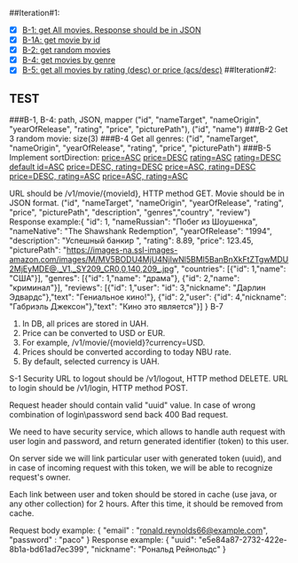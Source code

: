 ##Iteration#1:
- [x] [B-1: get All movies. Response should be in JSON](http://localhost:8080/api/v1/movie)
- [x] [B-1A: get movie by id](http://localhost:8080/api/v1/movie/3570)
- [X] [B-2: get random movies](http://localhost:8080/api/v1/movie/random)
- [x] [B-4: get movies by genre](http://localhost:8080/api/v1/movie/genre/3512)
- [x] [B-5: get all movies by rating (desc) or price (acs/desc)](http://localhost:8080/api/v1/movie?rating=desc)
##Iteration#2:

## TEST
###B-1, B-4: path, JSON, mapper
("id", "nameTarget", "nameOrigin", "yearOfRelease", "rating", "price", "picturePath"), ("id", "name")
###B-2 Get 3 random movie:
size(3)
###B-4 Get all genres:
("id", "nameTarget", "nameOrigin", "yearOfRelease", "rating", "price", "picturePath")
###B-5 Implement sortDirection:
[price=ASC](http://localhost:8080/api/v1/movie?price=ASC)
[price=DESC](http://localhost:8080/api/v1/movie?price=DESC)
[rating=ASC](http://localhost:8080/api/v1/movie?rating=ASC)
[rating=DESC](http://localhost:8080/api/v1/movie?rating=DESC)
[default id=ASC](http://localhost:8080/api/v1/movie?id=ASC)
[price=DESC, rating=DESC](http://localhost:8080/api/v1/movie?rating=ASC&price=DESC)
[price=ASC, rating=DESC](http://localhost:8080/api/v1/movie?rating=ASC&price=DESC)
[price=DESC, rating=ASC](http://localhost:8080/api/v1/movie?rating=ASC&price=DESC)
[price=ASC, rating=ASC](http://localhost:8080/api/v1/movie?rating=ASC&price=ASC)

URL should be /v1/movie/{movieId}, HTTP method GET.
Movie should be in JSON format.
("id", "nameTarget", "nameOrigin", "yearOfRelease", "rating", "price", "picturePath", "description", "genres","country", "review")
Response example:{
"id": 1,
"nameRussian": "Побег из Шоушенка",
"nameNative": "The Shawshank Redemption",
"yearOfRelease": "1994",
"description": "Успешный банкир ",
"rating": 8.89,
"price": 123.45,
"picturePath": "https://images-na.ssl-images-amazon.com/images/M/MV5BODU4MjU4NjIwNl5BMl5BanBnXkFtZTgwMDU2MjEyMDE@._V1._SY209_CR0,0,140,209_.jpg",
"countries": [{"id": 1,"name": "США"}],
"genres": [{"id": 1,"name": "драма"}, {"id": 2,"name": "криминал"}],
"reviews": [{"id": 1,"user": "id": 3,"nickname": "Дарлин Эдвардс"},"text": "Гениальное кино!"},
{"id": 2,"user": {"id": 4,"nickname": "Габриэль Джексон"},"text": "Кино это является"}]
}
B-7

1. In DB, all prices are stored in UAH.
2. Price can be converted to USD or EUR.
3. For example, /v1/movie/{movieId}?currency=USD.
4. Prices should be converted according to today NBU rate.
5. By default, selected currency is UAH.

S-1
Security
URL to logout should be /v1/logout, HTTP method DELETE.
URL to login should be /v1/login, HTTP method POST.

Request header should contain valid "uuid" value.
In case of wrong combination of login\password send back 400 Bad request.

We need to have security service, 
which allows to handle auth request with user login and password, 
and return generated identifier (token) to this user.

On server side we will link particular user with generated token (uuid), 
and in case of incoming request with this token, we will be able 
to recognize request's owner.

Each link between user and token should be stored in cache 
(use java, or any other collection) for 2 hours. 
After this time, it should be removed from cache.

Request body example:
{
"email" : "ronald.reynolds66@example.com",
"password" : "paco"
}
Response example:
{
"uuid": "e5e84a87-2732-422e-8b1a-bd61ad7ec399",
"nickname": "Рональд Рейнольдс"
}
